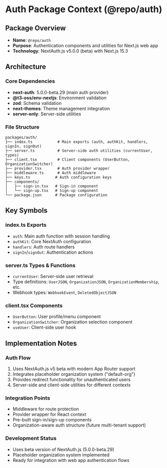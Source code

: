 # Auth Package Context (@repo/auth)

## Package Overview
- **Name**: `@repo/auth`
- **Purpose**: Authentication components and utilities for Next.js web app
- **Technology**: NextAuth.js v5.0.0 (beta) with Next.js 15.3

## Architecture

### Core Dependencies
- **next-auth**: 5.0.0-beta.29 (main auth provider)
- **@t3-oss/env-nextjs**: Environment validation
- **zod**: Schema validation
- **next-themes**: Theme management integration
- **server-only**: Server-side utilities

### File Structure
```
packages/auth/
├── index.ts           # Main exports (auth, authKit, handlers, signIn, signOut)
├── server.ts          # Server-side auth utilities (currentUser, types)
├── client.tsx         # Client components (UserButton, OrganizationSwitcher)
├── provider.tsx       # Auth provider wrapper
├── middleware.ts      # Auth middleware
├── keys.ts           # Auth configuration keys
├── components/
│   ├── sign-in.tsx   # Sign-in component
│   └── sign-up.tsx   # Sign-up component
└── package.json      # Package configuration
```

## Key Symbols

### index.ts Exports
- `auth`: Main auth function with session handling
- `authKit`: Core NextAuth configuration
- `handlers`: Auth route handlers
- `signIn`/`signOut`: Authentication actions

### server.ts Types & Functions
- `currentUser`: Server-side user retrieval
- Type definitions: `UserJSON`, `OrganizationJSON`, `OrganizationMembership`, etc.
- Webhook types: `WebhookEvent`, `DeletedObjectJSON`

### client.tsx Components  
- `UserButton`: User profile/menu component
- `OrganizationSwitcher`: Organization selection component
- `useUser`: Client-side user hook

## Implementation Notes

### Auth Flow
1. Uses NextAuth.js v5 beta with modern App Router support
2. Integrates placeholder organization system ("default-org")
3. Provides redirect functionality for unauthenticated users
4. Server-side and client-side utilities for different contexts

### Integration Points
- Middleware for route protection
- Provider wrapper for React context
- Pre-built sign-in/sign-up components
- Organization-aware auth structure (future multi-tenant support)

### Development Status
- Uses beta version of NextAuth.js (5.0.0-beta.29)
- Placeholder organization system implemented
- Ready for integration with web app authentication flows